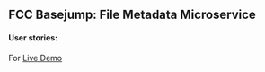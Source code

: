 ## FCC Basejump: File Metadata Microservice
#### User stories:


For [Live Demo](https://mdasilva-metadata.herokuapp.com/)
